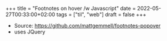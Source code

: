+++
title = "Footnotes on hover /w Javascript"
date = 2022-05-27T00:33:00+02:00
tags = ["til", "web"]
draft = false
+++

-   Source: <https://github.com/mattgemmell/footnotes-popover>
-   uses JQuery
